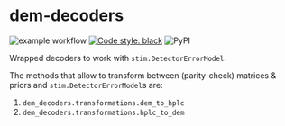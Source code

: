 # dem-decoders

![example workflow](https://github.com/MarcSerraPeralta/dem-decoders/actions/workflows/actions.yaml/badge.svg)
[![Code style: black](https://img.shields.io/badge/code%20style-black-000000.svg)](https://github.com/psf/black)
![PyPI](https://img.shields.io/pypi/v/dem-decoders?label=pypi%20package)

Wrapped decoders to work with `stim.DetectorErrorModel`.

The methods that allow to transform between (parity-check) matrices & priors and `stim.DetectorErrorModel`s are:

1. `dem_decoders.transformations.dem_to_hplc`
1. `dem_decoders.transformations.hplc_to_dem`
